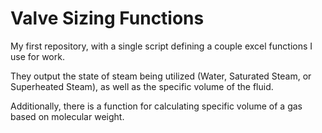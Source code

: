 # Valve Sizing Functions
My first repository, with a single script defining a couple excel functions I use for work.

They output the state of steam being utilized (Water, Saturated Steam, or Superheated Steam),
as well as the specific volume of the fluid.

Additionally, there is a function for calculating specific volume of a gas based on molecular weight.
